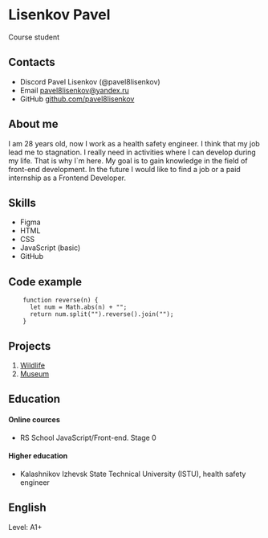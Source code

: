 # Lisenkov Pavel
Course student

## Contacts
* Discord
Pavel Lisenkov (@pavel8lisenkov)
* Email
[pavel8lisenkov@yandex.ru](mailto:pavel8lisenkov@yandex.ru "Write a email")
* GitHub
[github.com/pavel8lisenkov](https://github.com/pavel8lisenkov "View GitHub account")

## About me
I am 28 years old, now I work as a health safety engineer. I think that my job lead me to stagnation. I really need in activities where I can develop during my life. That is why I`m here. My goal is to gain knowledge in the field of front-end development. In the future I would like to find a job or a paid internship as a Frontend Developer.

## Skills
* Figma
* HTML
* CSS
* JavaScript (basic)
* GitHub

## Code example
```
    function reverse(n) {
      let num = Math.abs(n) + "";
      return num.split("").reverse().join("");
    }
```    

## Projects
1. [Wildlife](https://rolling-scopes-school.github.io/pavel8lisenkov-JSFE2021Q1/wildlife/)
2. [Museum](https://rolling-scopes-school.github.io/pavel8lisenkov-JSFEPRESCHOOL/museum/)


## Education
#### Online cources
* RS School JavaScript/Front-end. Stage 0

#### Higher education
* Kalashnikov Izhevsk State Technical University (ISTU), health safety engineer

## English
Level: А1+
